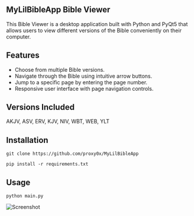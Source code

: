 ## MyLilBibleApp Bible Viewer
This Bible Viewer is a desktop application built with Python and PyQt5 that allows users to view different versions of the Bible conveniently on their computer.

## Features
- Choose from multiple Bible versions.
- Navigate through the Bible using intuitive arrow buttons.
- Jump to a specific page by entering the page number.
- Responsive user interface with page navigation controls.

## Versions Included
AKJV, ASV, ERV, KJV, NIV, WBT, WEB, YLT

## Installation
```git clone https://github.com/proxy0x/MyLilBibleApp```

```pip install -r requirements.txt```

## Usage
```python main.py```


![Screenshot](https://github.com/proxy0x/MyLilBibleApp/assets/140286530/5c3360f9-96b6-49ac-b3dc-09d11478304e)
